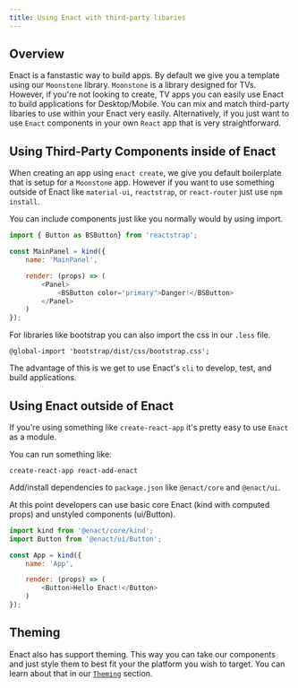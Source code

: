```yaml
---
title: Using Enact with third-party libaries
---
```


## Overview

Enact is a fanstastic way to build apps. By default we give you a template using our `Moonstone`
library. `Moonstone` is a library designed for TVs. However, if you're not looking to create, TV 
apps you can easily use Enact to build applications for Desktop/Mobile. You can mix and match 
third-party libaries to use within your Enact very easily. Alternatively, if you just want to use
`Enact` components in your own `React` app that is very straightforward.

## Using Third-Party Components inside of Enact
When creating an app using `enact create`, we give you default boilerplate that is setup for a 
`Moonstone` app. However if you want to use something outside of Enact like `material-ui`, 
`reactstrap`, or `react-router` just use `npm install`.

You can include components just like you normally would by using import.

```JavaScript
import { Button as BSButton} from 'reactstrap';

const MainPanel = kind({
	name: 'MainPanel',

	render: (props) => (
		<Panel>
			<BSButton color="primary">Danger!</BSButton>
		</Panel>
	)
});
```

For libraries like bootstrap you can also import the css in our `.less` file.

```less
@global-import 'bootstrap/dist/css/bootstrap.css';
```

The advantage of this is we get to use Enact's `cli` to develop, test, and build applications.

## Using Enact outside of Enact
If you're using something like `create-react-app` it's pretty easy to use `Enact` as a module.

You can run something like:
```
create-react-app react-add-enact
```

Add/install dependencies to `package.json` like `@enact/core` and `@enact/ui`.

At this point developers can use basic core Enact (kind with computed props) and unstyled components (ui/Button).


```JavaScript
import kind from '@enact/core/kind';
import Button from '@enact/ui/Button';

const App = kind({
	name: 'App',

	render: (props) => (
		<Button>Hello Enact!</Button>
	)
});
```

## Theming

Enact also has support theming. This way you can take our components and just style them to best fit
your the platform you wish to target. You can learn about that in our 
[`Theming`](../../developer-guide/theming/) section.